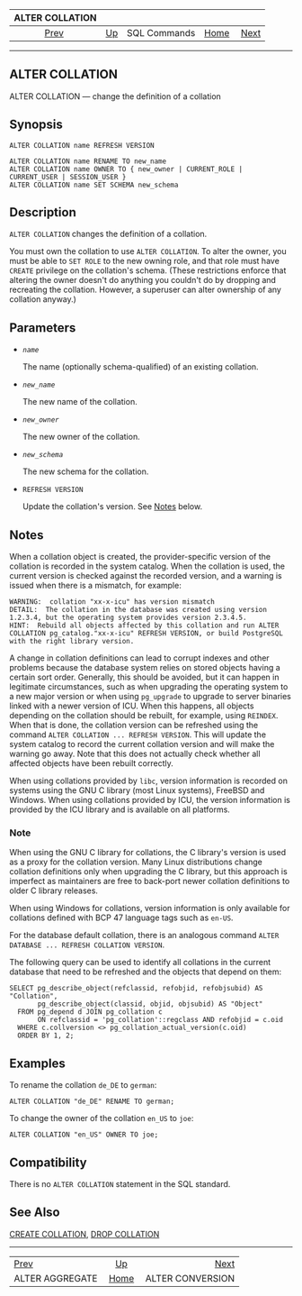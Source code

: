 <!--?xml version="1.0" encoding="UTF-8" standalone="no"?-->

|                   ALTER COLLATION                  |                                        |              |                                                       |                                                      |
| :------------------------------------------------: | :------------------------------------- | :----------: | ----------------------------------------------------: | ---------------------------------------------------: |
| [Prev](sql-alteraggregate.html "ALTER AGGREGATE")  | [Up](sql-commands.html "SQL Commands") | SQL Commands | [Home](index.html "PostgreSQL 17devel Documentation") |  [Next](sql-alterconversion.html "ALTER CONVERSION") |

***

## ALTER COLLATION

ALTER COLLATION — change the definition of a collation

## Synopsis

    ALTER COLLATION name REFRESH VERSION

    ALTER COLLATION name RENAME TO new_name
    ALTER COLLATION name OWNER TO { new_owner | CURRENT_ROLE | CURRENT_USER | SESSION_USER }
    ALTER COLLATION name SET SCHEMA new_schema

## Description

`ALTER COLLATION` changes the definition of a collation.

You must own the collation to use `ALTER COLLATION`. To alter the owner, you must be able to `SET ROLE` to the new owning role, and that role must have `CREATE` privilege on the collation's schema. (These restrictions enforce that altering the owner doesn't do anything you couldn't do by dropping and recreating the collation. However, a superuser can alter ownership of any collation anyway.)

## Parameters

* *`name`*

    The name (optionally schema-qualified) of an existing collation.

* *`new_name`*

    The new name of the collation.

* *`new_owner`*

    The new owner of the collation.

* *`new_schema`*

    The new schema for the collation.

* `REFRESH VERSION`

    Update the collation's version. See [Notes](sql-altercollation.html#SQL-ALTERCOLLATION-NOTES "Notes") below.

## Notes

When a collation object is created, the provider-specific version of the collation is recorded in the system catalog. When the collation is used, the current version is checked against the recorded version, and a warning is issued when there is a mismatch, for example:

    WARNING:  collation "xx-x-icu" has version mismatch
    DETAIL:  The collation in the database was created using version 1.2.3.4, but the operating system provides version 2.3.4.5.
    HINT:  Rebuild all objects affected by this collation and run ALTER COLLATION pg_catalog."xx-x-icu" REFRESH VERSION, or build PostgreSQL with the right library version.

A change in collation definitions can lead to corrupt indexes and other problems because the database system relies on stored objects having a certain sort order. Generally, this should be avoided, but it can happen in legitimate circumstances, such as when upgrading the operating system to a new major version or when using `pg_upgrade` to upgrade to server binaries linked with a newer version of ICU. When this happens, all objects depending on the collation should be rebuilt, for example, using `REINDEX`. When that is done, the collation version can be refreshed using the command `ALTER COLLATION ... REFRESH VERSION`. This will update the system catalog to record the current collation version and will make the warning go away. Note that this does not actually check whether all affected objects have been rebuilt correctly.

When using collations provided by `libc`, version information is recorded on systems using the GNU C library (most Linux systems), FreeBSD and Windows. When using collations provided by ICU, the version information is provided by the ICU library and is available on all platforms.

### Note

When using the GNU C library for collations, the C library's version is used as a proxy for the collation version. Many Linux distributions change collation definitions only when upgrading the C library, but this approach is imperfect as maintainers are free to back-port newer collation definitions to older C library releases.

When using Windows for collations, version information is only available for collations defined with BCP 47 language tags such as `en-US`.

For the database default collation, there is an analogous command `ALTER DATABASE ... REFRESH COLLATION VERSION`.

The following query can be used to identify all collations in the current database that need to be refreshed and the objects that depend on them:

    SELECT pg_describe_object(refclassid, refobjid, refobjsubid) AS "Collation",
           pg_describe_object(classid, objid, objsubid) AS "Object"
      FROM pg_depend d JOIN pg_collation c
           ON refclassid = 'pg_collation'::regclass AND refobjid = c.oid
      WHERE c.collversion <> pg_collation_actual_version(c.oid)
      ORDER BY 1, 2;

## Examples

To rename the collation `de_DE` to `german`:

    ALTER COLLATION "de_DE" RENAME TO german;

To change the owner of the collation `en_US` to `joe`:

    ALTER COLLATION "en_US" OWNER TO joe;

## Compatibility

There is no `ALTER COLLATION` statement in the SQL standard.

## See Also

[CREATE COLLATION](sql-createcollation.html "CREATE COLLATION"), [DROP COLLATION](sql-dropcollation.html "DROP COLLATION")

***

|                                                    |                                                       |                                                      |
| :------------------------------------------------- | :---------------------------------------------------: | ---------------------------------------------------: |
| [Prev](sql-alteraggregate.html "ALTER AGGREGATE")  |         [Up](sql-commands.html "SQL Commands")        |  [Next](sql-alterconversion.html "ALTER CONVERSION") |
| ALTER AGGREGATE                                    | [Home](index.html "PostgreSQL 17devel Documentation") |                                     ALTER CONVERSION |
